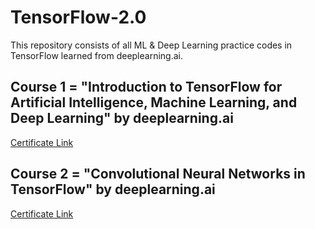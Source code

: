 # TensorFlow-2.0
This repository consists of all ML &amp; Deep Learning practice codes in TensorFlow learned from deeplearning.ai.
## Course 1 = "Introduction to TensorFlow for Artificial Intelligence, Machine Learning, and Deep Learning" by deeplearning.ai
[Certificate Link ](https://www.coursera.org/account/accomplishments/verify/ETKCCZCWQ79T "ETKCCZCWQ79T")


## Course 2 = "Convolutional Neural Networks in TensorFlow" by deeplearning.ai
[Certificate Link ](https://www.coursera.org/account/accomplishments/verify/DC6QXKBMEMP2 "DC6QXKBMEMP2")
